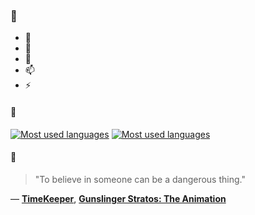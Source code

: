 ### 👋

- 🔭
- 🌱
- 💬
- 📫
- ⚡

#### 🧏

[![Most used languages](https://github-readme-stats-aynah.vercel.app/api/top-langs/?username=aynh&theme=solarized-dark&langs_count=6&layout=compact&hide_title=true)](https://github.com/anuraghazra/github-readme-stats#gh-dark-mode-only)
[![Most used languages](https://github-readme-stats-aynah.vercel.app/api/top-langs/?username=aynh&theme=solarized-light&langs_count=6&layout=compact&hide_title=true)](https://github.com/anuraghazra/github-readme-stats#gh-light-mode-only)

#### 💬

> "To believe in someone can be a dangerous thing."

&mdash; [**TimeKeeper**](https://myanimelist.net/character.php?q=TimeKeeper&cat=character), [**Gunslinger Stratos: The Animation**](https://myanimelist.net/search/all?q=Gunslinger%20Stratos%3A%20The%20Animation&cat=all)
